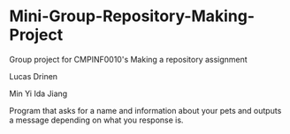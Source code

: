 # Mini-Group-Repository-Making-Project
Group project for CMPINF0010's Making a repository assignment 

Lucas Drinen

Min Yi Ida Jiang

Program that asks for a name and information about your pets and outputs a message depending on what you response is.
